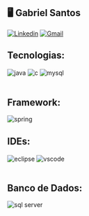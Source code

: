 ## 🖥️ Gabriel Santos 

[![Linkedin](https://img.shields.io/badge/LinkedIn-0077B5?style=for-the-badge&logo=linkedin&logoColor=white)](https://www.linkedin.com/in/gabrielsants/)
[![Gmail](https://img.shields.io/badge/Gmail-D14836?style=for-the-badge&logo=gmail&logoColor=white)](mailto:euinstrutorgabriel@gmail.com)



## Tecnologias:

<div style="display: inline_block">
  <img align="center" alt="java" src="https://img.shields.io/badge/Java-ED8B00?style=for-the-badge&logo=java&logoColor=white" />
  <img align="center" alt="c" src="https://img.shields.io/badge/C-00599C?style=for-the-badge&logo=c&logoColor=white" />
  <img align="center" alt="mysql" src="https://img.shields.io/badge/MySQL-00000F?style=for-the-badge&logo=mysql&logoColor=white" />
  
</div><br/>

## Framework:
<img align="center" alt="spring" src="https://img.shields.io/badge/Spring-6DB33F?style=for-the-badge&logo=spring&logoColor=white" />

## IDEs:
<div style="display: inline_block">
 <img align="center" alt="eclipse" src="https://img.shields.io/badge/Eclipse-2C2255?style=for-the-badge&logo=eclipse&logoColor=white" />
 <img align="center" alt="vscode" src="https://img.shields.io/badge/Visual_Studio_Code-0078D4?style=for-the-badge&logo=visual%20studio%20code&logoColor=white" />
 
</div><br/>

## Banco de Dados:
<img align="center" alt="sql server" src="https://img.shields.io/badge/Microsoft%20SQL%20Server-CC2927?style=for-the-badge&logo=microsoft%20sql%20server&logoColor=white"/>




